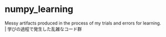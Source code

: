 # numpy_learning
Messy artifacts produced in the process of my trials and errors for learning. | 学びの過程で発生した乱雑なコード群
